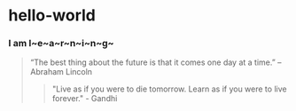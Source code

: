 # hello-world

### I am l~e~a~r~n~i~n~g~

> “The best thing about the future is that it comes one day at a time.” – Abraham Lincoln
>
>>"Live as if you were to die tomorrow. Learn as if you were to live forever." - Gandhi
